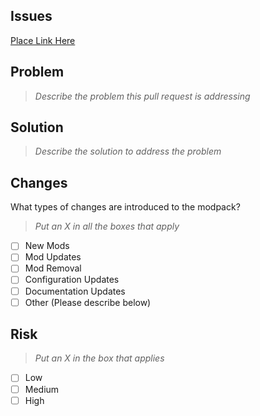 ## Issues
[Place Link Here]()

## Problem
>*Describe the problem this pull request is addressing*

## Solution
>*Describe the solution to address the problem*

## Changes
What types of changes are introduced to the modpack?
> *Put an X in all the boxes that apply*
- [ ] New Mods
- [ ] Mod Updates
- [ ] Mod Removal
- [ ] Configuration Updates
- [ ] Documentation Updates
- [ ] Other (Please describe below)

## Risk
> *Put an X in the box that applies*
- [ ] Low
- [ ] Medium
- [ ] High
